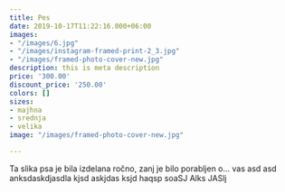 ```yaml
---
title: Pes
date: 2019-10-17T11:22:16.000+06:00
images:
- "/images/6.jpg"
- "/images/instagram-framed-print-2_3.jpg"
- "/images/framed-photo-cover-new.jpg"
description: this is meta description
price: '300.00'
discount_price: '250.00'
colors: []
sizes:
- majhna
- srednja
- velika
image: "/images/framed-photo-cover-new.jpg"

---
```

Ta slika psa je bila izdelana ročno, zanj je bilo porabljen o... vas  asd asd anksdaskdjasdla kjsd askjdas ksjd haqsp soaSJ Alks JASlj